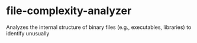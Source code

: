 # file-complexity-analyzer
Analyzes the internal structure of binary files (e.g., executables, libraries) to identify unusually
